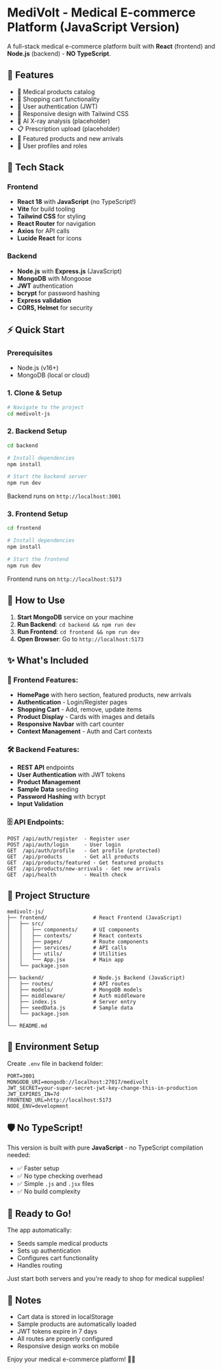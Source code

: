 # MediVolt - Medical E-commerce Platform (JavaScript Version)

A full-stack medical e-commerce platform built with **React** (frontend) and **Node.js** (backend) - **NO TypeScript**.

## 🚀 Features

- 🏥 Medical products catalog
- 🛒 Shopping cart functionality  
- 🔐 User authentication (JWT)
- 📱 Responsive design with Tailwind CSS
- 🧠 AI X-ray analysis (placeholder)
- 📋 Prescription upload (placeholder)
- 💊 Featured products and new arrivals
- 👤 User profiles and roles

## 🔧 Tech Stack

### Frontend
- **React 18** with **JavaScript** (no TypeScript!)
- **Vite** for build tooling
- **Tailwind CSS** for styling
- **React Router** for navigation
- **Axios** for API calls
- **Lucide React** for icons

### Backend
- **Node.js** with **Express.js** (JavaScript)
- **MongoDB** with Mongoose
- **JWT** authentication
- **bcrypt** for password hashing
- **Express validation**
- **CORS, Helmet** for security

## ⚡ Quick Start

### Prerequisites
- Node.js (v16+)
- MongoDB (local or cloud)

### 1. Clone & Setup
```bash
# Navigate to the project
cd medivolt-js
```

### 2. Backend Setup
```bash
cd backend

# Install dependencies
npm install

# Start the backend server
npm run dev
```
Backend runs on `http://localhost:3001`

### 3. Frontend Setup
```bash
cd frontend

# Install dependencies 
npm install

# Start the frontend
npm run dev
```
Frontend runs on `http://localhost:5173`

## 🎯 How to Use

1. **Start MongoDB** service on your machine
2. **Run Backend**: `cd backend && npm run dev`
3. **Run Frontend**: `cd frontend && npm run dev`
4. **Open Browser**: Go to `http://localhost:5173`

## ✨ What's Included

### 📂 Frontend Features:
- **HomePage** with hero section, featured products, new arrivals
- **Authentication** - Login/Register pages
- **Shopping Cart** - Add, remove, update items
- **Product Display** - Cards with images and details
- **Responsive Navbar** with cart counter
- **Context Management** - Auth and Cart contexts

### 🛠 Backend Features:
- **REST API** endpoints
- **User Authentication** with JWT tokens
- **Product Management** 
- **Sample Data** seeding
- **Password Hashing** with bcrypt
- **Input Validation**

### 🗄 API Endpoints:
```
POST /api/auth/register  - Register user
POST /api/auth/login     - User login  
GET  /api/auth/profile   - Get profile (protected)
GET  /api/products       - Get all products
GET  /api/products/featured - Get featured products
GET  /api/products/new-arrivals - Get new arrivals
GET  /api/health         - Health check
```

## 📁 Project Structure

```
medivolt-js/
├── frontend/               # React Frontend (JavaScript)
│   ├── src/
│   │   ├── components/     # UI components
│   │   ├── contexts/       # React contexts  
│   │   ├── pages/          # Route components
│   │   ├── services/       # API calls
│   │   ├── utils/          # Utilities
│   │   └── App.jsx         # Main app
│   └── package.json
│
├── backend/                # Node.js Backend (JavaScript)
│   ├── routes/             # API routes
│   ├── models/             # MongoDB models
│   ├── middleware/         # Auth middleware
│   ├── index.js            # Server entry
│   ├── seedData.js         # Sample data
│   └── package.json
│
└── README.md
```

## 🔑 Environment Setup

Create `.env` file in backend folder:
```env
PORT=3001
MONGODB_URI=mongodb://localhost:27017/medivolt
JWT_SECRET=your-super-secret-jwt-key-change-this-in-production
JWT_EXPIRES_IN=7d
FRONTEND_URL=http://localhost:5173
NODE_ENV=development
```

## 🛡️ No TypeScript!

This version is built with pure **JavaScript** - no TypeScript compilation needed:
- ✅ Faster setup
- ✅ No type checking overhead  
- ✅ Simple `.js` and `.jsx` files
- ✅ No build complexity

## 🚀 Ready to Go!

The app automatically:
- Seeds sample medical products
- Sets up authentication
- Configures cart functionality
- Handles routing

Just start both servers and you're ready to shop for medical supplies!

## 📝 Notes

- Cart data is stored in localStorage
- Sample products are automatically loaded
- JWT tokens expire in 7 days
- All routes are properly configured
- Responsive design works on mobile

Enjoy your medical e-commerce platform! 🏥✨

